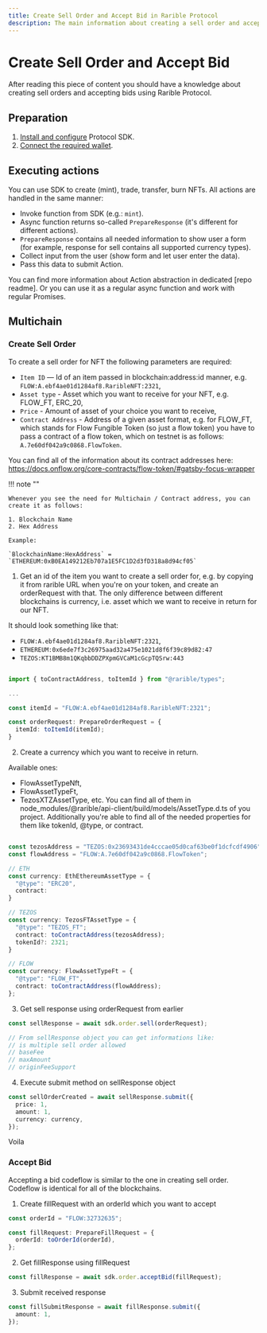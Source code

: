 ```yaml
---
title: Create Sell Order and Accept Bid in Rarible Protocol
description: The main information about creating a sell order and accepting a bid, or in other words - putting your NFT on sale and accepting proposed offer from sombeody else.
---
```


# Create Sell Order and Accept Bid

After reading this piece of content you should have a knowledge about creating sell orders and accepting bids using Rarible Protocol.

## Preparation

1. [Install and configure](https://docs.rarible.org/union-sdk/#installation) Protocol SDK.
2. [Connect the required wallet](https://docs.rarible.org/union-sdk/#metamask-integration-with-rarible).

## Executing actions

You can use SDK to create (mint), trade, transfer, burn NFTs. All actions are handled in the same manner:

- Invoke function from SDK (e.g.: `mint`).
- Async function returns so-called `PrepareResponse` (it's different for different actions).
- `PrepareResponse` contains all needed information to show user a form (for example, response for sell contains all supported currency types).
- Collect input from the user (show form and let user enter the data).
- Pass this data to submit Action.

You can find more information about Action abstraction in dedicated [repo readme]. Or you can use it as a regular async function and work with regular Promises.

## Multichain

### Create Sell Order

To create a sell order for NFT the following parameters are required:

- `Item ID` — Id of an item passed in blockchain:address:id manner, e.g. `FLOW:A.ebf4ae01d1284af8.RaribleNFT:2321`,
- `Asset type` - Asset which you want to receive for your NFT, e.g. FLOW_FT, ERC_20,
- `Price` - Amount of asset of your choice you want to receive,
- `Contract Address` - Address of a given asset format, e.g. for FLOW_FT, which stands for Flow Fungible Token (so just a flow token) you have to pass a contract of a flow token, which on testnet is as follows: `A.7e60df042a9c0868.FlowToken`.

You can find all of the information about its contract addresses here:
https://docs.onflow.org/core-contracts/flow-token/#gatsby-focus-wrapper

!!! note ""

    Whenever you see the need for Multichain / Contract address, you can create it as follows:

    1. Blockchain Name
    2. Hex Address

    Example:

    `BlockchainName:HexAddress` = `ETHEREUM:0xB0EA149212Eb707a1E5FC1D2d3fD318a8d94cf05`

1. Get an id of the item you want to create a sell order for, e.g. by copying it from rarible URL when you're on your token, and create an orderRequest with that.
   The only difference between different blockchains is currency, i.e. asset which we want to receive in return for our NFT.

It should look something like that:

- `FLOW:A.ebf4ae01d1284af8.RaribleNFT:2321`,
- `ETHEREUM:0x6ede7f3c26975aad32a475e1021d8f6f39c89d82:47`
- `TEZOS:KT1BMB8m1QKqbbDDZPXpmGVCaM1cGcpTQSrw:443`

```typescript

import { toContractAddress, toItemId } from "@rarible/types";

...

const itemId = "FLOW:A.ebf4ae01d1284af8.RaribleNFT:2321";

const orderRequest: PrepareOrderRequest = {
  itemId: toItemId(itemId);
}
```

2. Create a currency which you want to receive in return.

Available ones:

- FlowAssetTypeNft,
- FlowAssetTypeFt,
- TezosXTZAssetType,
  etc.
  You can find all of them in node_modules/@rarible/api-client/build/models/AssetType.d.ts of you project. Additionally you're able to find all of the needed properties for them like tokenId, @type, or contract.

```typescript

const tezosAddress = "TEZOS:0x23693431de4cccae05d0caf63be0f1dcfcdf4906"
const flowAddress = "FLOW:A.7e60df042a9c0868.FlowToken";

// ETH
const currency: EthEthereumAssetType = {
  "@type": "ERC20",
  contract:
}

// TEZOS
const currency: TezosFTAssetType = {
  "@type": "TEZOS_FT";
  contract: toContractAddress(tezosAddress);
  tokenId?: 2321;
}

// FLOW
const currency: FlowAssetTypeFt = {
  "@type": "FLOW_FT",
  contract: toContractAddress(flowAddress);
};
```

3. Get sell response using orderRequest from earlier

```typescript
const sellResponse = await sdk.order.sell(orderRequest);

// From sellResponse object you can get informations like:
// is multiple sell order allowed
// baseFee
// maxAmount
// originFeeSupport
```

4. Execute submit method on sellResponse object

```typescript
const sellOrderCreated = await sellResponse.submit({
  price: 1,
  amount: 1,
  currency: currency,
});
```

Voila

### Accept Bid

Accepting a bid codeflow is similar to the one in creating sell order.
Codeflow is identical for all of the blockchains.

1. Create fillRequest with an orderId which you want to accept

```typescript
const orderId = "FLOW:32732635";

const fillRequest: PrepareFillRequest = {
  orderId: toOrderId(orderId),
};
```

2. Get fillResponse using fillRequest

```typescript
const fillResponse = await sdk.order.acceptBid(fillRequest);
```

3. Submit received response

```typescript
const fillSubmitResponse = await fillResponse.submit({
  amount: 1,
});
```

